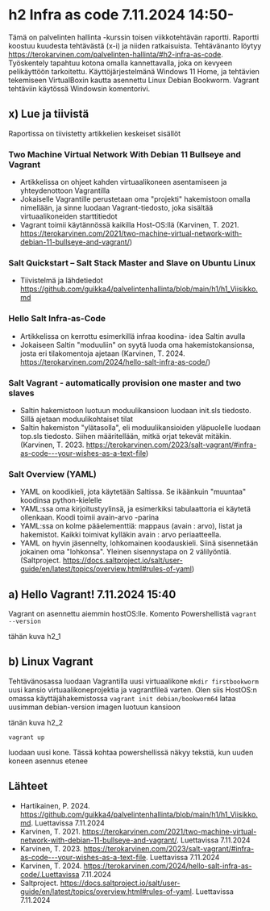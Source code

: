 # h2 Infra as code 7.11.2024 14:50-
Tämä on palvelinten hallinta -kurssin toisen viikkotehtävän raportti. Raportti koostuu kuudesta tehtävästä (x-i) ja niiden ratkaisuista. Tehtävänanto löytyy https://terokarvinen.com/palvelinten-hallinta/#h2-infra-as-code. Työskentely tapahtuu kotona omalla kannettavalla, joka on kevyeen pelikäyttöön tarkoitettu. Käyttöjärjestelmänä Windows 11 Home, ja tehtävien tekemiseen VirtualBoxin kautta asennettu Linux Debian Bookworm. Vagrant tehtäviin käytössä Windowsin komentorivi.

## x) Lue ja tiivistä
Raportissa on tiivistetty artikkelien keskeiset sisällöt

### Two Machine Virtual Network With Debian 11 Bullseye and Vagrant
- Artikkelissa on ohjeet kahden virtuaalikoneen asentamiseen ja yhteydenottoon Vagrantilla
- Jokaiselle Vagrantille perustetaan oma "projekti" hakemistoon omalla nimellään, ja sinne luodaan Vagrant-tiedosto, joka sisältää virtuaalikoneiden starttitiedot
- Vagrant toimii käytännössä kaikilla Host-OS:llä
(Karvinen, T. 2021. https://terokarvinen.com/2021/two-machine-virtual-network-with-debian-11-bullseye-and-vagrant/)

### Salt Quickstart – Salt Stack Master and Slave on Ubuntu Linux
- Tiivistelmä ja lähdetiedot https://github.com/guikka4/palvelintenhallinta/blob/main/h1/h1_Viisikko.md

### Hello Salt Infra-as-Code
- Artikkelissa on kerrottu esimerkillä infraa koodina- idea Saltin avulla
- Jokaiseen Saltin "moduuliin" on syytä luoda oma hakemistokansionsa, josta eri tilakomentoja ajetaan
(Karvinen, T. 2024. https://terokarvinen.com/2024/hello-salt-infra-as-code/)

### Salt Vagrant - automatically provision one master and two slaves
- Saltin hakemistoon luotuun moduulikansioon luodaan init.sls tiedosto. Sillä ajetaan moduulikohtaiset tilat
- Saltin hakemiston "ylätasolla", eli moduulikansioiden yläpuolelle luodaan top.sls tiedosto. Siihen määritellään, mitkä orjat tekevät mitäkin.
(Karvinen, T. 2023. https://terokarvinen.com/2023/salt-vagrant/#infra-as-code---your-wishes-as-a-text-file)

### Salt Overview (YAML)
- YAML on koodikieli, jota käytetään Saltissa. Se ikäänkuin "muuntaa" koodinsa python-kielelle
- YAML:ssa oma kirjoitustyylinsä, ja esimerkiksi tabulaattoria ei käytetä ollenkaan. Koodi toimii avain-arvo -parina
- YAML:ssa on kolme pääelementtiä: mappaus (avain : arvo), listat ja hakemistot. Kaikki toimivat kylläkin avain : arvo periaatteella.
- YAML on hyvin jäsennelty, lohkomainen koodauskieli. Siinä sisennetään jokainen oma "lohkonsa". Yleinen sisennystapa on 2 välilyöntiä.
(Saltproject. https://docs.saltproject.io/salt/user-guide/en/latest/topics/overview.html#rules-of-yaml)

## a) Hello Vagrant! 7.11.2024 15:40
Vagrant on asennettu aiemmin hostOS:lle. Komento Powershellistä
`vagrant --version`

tähän kuva h2_1

## b) Linux Vagrant
Tehtävänosassa luodaan Vagrantilla uusi virtuaalikone
`mkdir firstbookworm` uusi kansio virtuaalikoneprojektia ja vagrantfileä varten. Olen siis HostOS:n omassa käyttäjähakemistossa
`vagrant init debian/bookworm64` lataa uusimman debian-version imagen luotuun kansioon

tänän kuva h2_2

    vagrant up
luodaan uusi kone. Tässä kohtaa powershellissä näkyy tekstiä, kun uuden koneen asennus etenee








## Lähteet
- Hartikainen, P. 2024. https://github.com/guikka4/palvelintenhallinta/blob/main/h1/h1_Viisikko.md. Luettavissa 7.11.2024
- Karvinen, T. 2021. https://terokarvinen.com/2021/two-machine-virtual-network-with-debian-11-bullseye-and-vagrant/. Luettavissa 7.11.2024
- Karvinen, T. 2023. https://terokarvinen.com/2023/salt-vagrant/#infra-as-code---your-wishes-as-a-text-file. Luettavissa 7.11.2024
- Karvinen, T. 2024. https://terokarvinen.com/2024/hello-salt-infra-as-code/.Luettavissa 7.11.2024
- Saltproject. https://docs.saltproject.io/salt/user-guide/en/latest/topics/overview.html#rules-of-yaml. Luettavissa 7.11.2024
